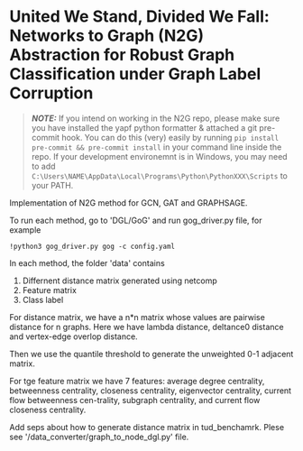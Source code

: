 # United We Stand, Divided We Fall: Networks to Graph (N2G) Abstraction for Robust Graph Classification under Graph Label Corruption

> **_NOTE:_**
> If you intend on working in the N2G repo, please make sure you have installed the yapf python
> formatter & attached a git pre-commit hook. You can do this (very) easily by running
> `pip install pre-commit && pre-commit install` in your command line inside the repo.
> If your development environemnt is in Windows, you may need to add
> `C:\Users\NAME\AppData\Local\Programs\Python\PythonXXX\Scripts` to your PATH.

Implementation of N2G method for GCN, GAT and GRAPHSAGE.

To run each method, go to 'DGL/GoG' and run gog_driver.py file, for example

```
!python3 gog_driver.py gog -c config.yaml
```

In each method, the folder 'data' contains
1. Differnent distance matrix generated using netcomp
2. Feature matrix
3. Class label

For distance matrix, we have a n*n matrix whose values are pairwise distance for n graphs. Here we have lambda distance, deltance0 distance and vertex-edge overlop distance.

Then we use the quantile threshold to generate the unweighted 0-1 adjacent matrix.

For tge feature matrix we have 7 features: average degree centrality, betweenness centrality, closeness centrality, eigenvector centrality, current flow betweenness cen-trality, subgraph centrality, and current flow closeness centrality.

Add seps about how to generate distance matrix in tud_benchamrk.
Plese see '/data_converter/graph_to_node_dgl.py' file.
